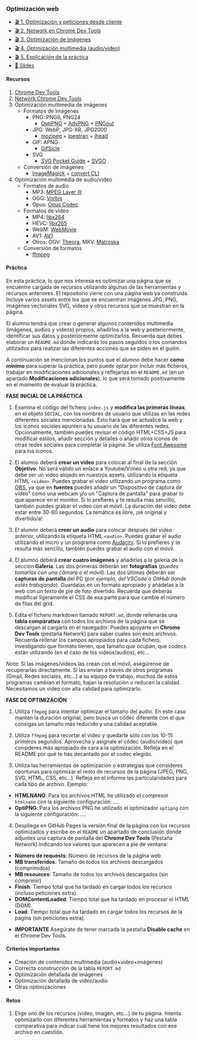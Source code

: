 ### Optimización web

- [🎬 1. Optimización y peticiones desde cliente](https://youtu.be/dSzW3EJEqio)
- [🎬 2. Network en Chrome Dev Tools](https://youtu.be/LD1xEsajwKw)
- [🎬 3. Optimización de imágenes](https://youtu.be/SnLLr1KMTHc)
- [🎬 4. Optimización multimedia (audio/video)](https://youtu.be/oSy6GPwQXlc)
- [🎬 5. Explicación de la práctica](https://youtu.be/pGpEAKeW6J0)
- [📗 Slides](https://docs.google.com/presentation/d/1S6B_fibEJKUvxEhcsDnIKgTdw3PeA4j9BhidJcHB7dY/present)

#### Recursos

1. [Chrome Dev Tools](https://developers.google.com/web/tools/chrome-devtools)
2. [Network Chrome Dev Tools](https://developers.google.com/web/tools/chrome-devtools/network)
3. Optimización multimedia de imágenes
   - Formatos de imágenes
     - PNG: PNG8, PNG24
       - [OptiPNG](http://optipng.sourceforge.net/) + [AdvPNG](http://www.advancemame.it/doc-advpng.html) + [PNGout](http://advsys.net/ken/utils.htm)
     - JPG: WebP, JPG-XR, JPG2000
       - [mozjpeg](https://github.com/mozilla/mozjpeg) + [jpegtran](https://jpegclub.org/jpegtran/) + [jhead](https://www.sentex.ca/~mwandel/jhead/)
     - GIF: APNG
       - [GifSicle](https://github.com/kohler/gifsicle)
     - SVG
       - [SVG Pocket Guide](https://svgpocketguide.com/) + [SVGO](https://github.com/svg/svgo)
   - Conversión de imágenes
     - [ImageMagick](https://imagemagick.org/) + [convert CLI](https://imagemagick.org/script/convert.php)
4. Optimización multimedia de audio/video
   - Formatos de audio
     - MP3: [MPEG Layer III](https://www.iis.fraunhofer.de/en/ff/amm/consumer-electronics/mp3.html)
     - OGG: [Vorbis](https://xiph.org/vorbis/)
     - Opus: [Opus Codec](http://opus-codec.org/)
   - Formatos de video
     - MP4: [libx264](https://www.videolan.org/developers/x264.html)
     - HEVC: [libx265](http://x265.org/)
     - WebM: [WebMovie](https://www.webmproject.org/)
     - AV1: [AV1](https://aomedia.org/)
     - Otros: OGV: [Theora](https://theora.org/), MKV: [Matroska](https://matroska.org/)
   - Conversión de formatos
     - [ffmpeg](https://www.ffmpeg.org/)

#### Práctica

En esta práctica, lo que nos interesa es optimizar una página que se encuentre cargada de recursos utilizando algunas de las herramientas y recursos anteriores. El repositorio viene con una página web ya construída. Incluye varios assets entre los que se encuentran imágenes JPG, PNG, imágenes vectoriales SVG, videos y otros recursos que se muestran en la página.

El alumno tendrá que crear o generar algunos contenidos multimedia (imágenes, audios y videos) propios, añadirlos a la web y posteriormente, identificar sus datos y posteriormente optimizarlos. Recuerda que debes elaborar un `README.md` donde indicarás los pasos seguidos o los comandos utilizados para realizar las diferentes acciones que se piden en el guión.

A continuación se mencionan los puntos que el alumno debe hacer **como mínimo** para superar la práctica, pero puede optar por incluir más ficheros, trabajar en modificaciones adicionales y reflejarlas en el `README.md` (en un apartado **Modificaciones adicionales**), lo que será tomado positivamente en el momento de evaluar la práctica.

**FASE INICIAL DE LA PRÁCTICA**

1. Examina el código del fichero `index.js` y **modifica las primeras líneas**, en el objeto `SOCIAL`, con los nombres de usuario que utilizas en las redes diferentes sociales mencionadas. Esto hará que se actualice la web y los iconos sociales apunten a tu usuario de las diferentes redes. Opcionalmente, también puedes revisar el código HTML+CSS+JS para modificar estilos, añadir sección y detalles o añadir otros iconos de otras redes sociales para completar la página. Se utiliza [Font Awesome](https://fontawesome.com/) para los iconos.

2. El alumno deberá **crear un video** para colocar al final de la sección **Objetivo**. No será válido un enlace a Youtube/Vimeo u otra red, ya que debe ser un video alojado en nuestros assets, utilizando la etiqueta HTML `<video>`. Puedes grabar el video utilizando un programa como [OBS](https://obsproject.com/es), ya que en **fuentes** puedes añadir un "Dispositivo de captura de video" como una webcam y/o un "Captura de pantalla" para grabar lo que aparece en el monitor. Si lo prefieres y te resulta más sencillo, también puedes grabar el video con el móvil. La duración del video debe estar entre 30-60 segundos. La temática es libre, ¡sé original y divertido/a!

3. El alumno deberá **crear un audio** para colocar después del video anterior, utilizando la etiqueta HTML `<audio>`. Puedes grabar el audio utilizando el micro y un programa como [Audacity](https://www.audacityteam.org/). Si lo prefieres y te resulta más sencillo, también puedes grabar el audio con el móvil.

4. El alumno deberá **crear cuatro imágenes** y añadirlas a la galería de la sección **Galería**. Las dos primeras deberán ser **fotografías** (_puedes tomarlas con una cámara o el móvil_). Las dos últimas deberán ser **capturas de pantalla** del PC (_por ejemplo, del VSCode o GitHub donde estés trabajando_). Guardalas en un formato apropiado y añádelas a la web con un texto de pie de foto divertido. Recuerda que deberás modificar ligeramente el CSS de esa parte para que cambie el número de filas del grid.

5. Edita el fichero markdown llamado `REPORT.md`, donde rellenarás una **tabla comparativa** con todos los archivos de la página que se descargan al cargarla en el navegador. Puedes apoyarte en **Chrome Dev Tools** (pestaña Network) para saber cuales son esos archivos. Recuerda rellenar los campos apropiados para cada fichero, investigando que formato tienen, que tamaño que ocupan, que codecs están utilizando (en el caso de los videos/audios), etc...

_Nota_: Si las imágenes/videos las crean con el móvil, asegúrense de recuperarlas directamente. Si las envían a través de otros programas (Gmail, Redes sociales, etc...) a su equipo de trabajo, muchos de estos programas cambian el formato, bajan la resolución o reducen la calidad. Necesitamos un video con alta calidad para optimizarlo.

**FASE DE OPTIMIZACIÓN**

1. Utiliza `ffmpeg` para intentar optimizar el tamaño del audio. En este caso mantén la duración original, pero busca un códec diferente con el que consigas un tamaño más reducido y una calidad aceptable.

2. Utiliza `ffmpeg` para recortar el video y quedarte sólo con los 10-15 primeros segundos. Aprovecha y asignale el códec (audio/video) que consideres más apropiado de cara a la optimización. Refleja en el README por qué te has decantado por el codec elegido.

3. Utiliza las herramientas de optimización o estrategias que consideres oportunas para optimizar el resto de recursos de la página (JPEG, PNG, SVG, HTML, CSS, etc...). Refleja en el informe las particularidades para cada tipo de archivo. Ejemplo:

- **HTMLNANO**: Para los archivos HTML he utilizado el compresor `htmlnano` con la siguiente configuración: ....
- **OptiPNG**: Para los archivos PNG he utilizado el optimizador `optipng` con la siguiente configuración: ....

4. Despliega en GitHub Pages la versión final de la página con los recursos optimizados y escribe en el `README` un apartado de conclusión donde adjuntes una captura de pantalla del **Chrome Dev Tools** (Pestaña Network) indicando los valores que aparecen a pie de ventana:

- **Número de requests**: Número de recursos de la página web
- **MB transferidos**: Tamaño de todos los archivos descargados (comprimidos)
- **MB resources**: Tamaño de todos los archivos descargados (sin comprimir)
- **Finish**: Tiempo total que ha tardado en cargar todos los recursos (incluso peticiones extra).
- **DOMContentLoaded**: Tiempo total que ha tardado en procesar el HTML (DOM).
- **Load**: Tiempo total que ha tardado en cargar todos los recursos de la página (sin peticiones extra).

* **IMPORTANTE** Asegúrate de tener marcada la pestaña **Disable cache** en el Chrome Dev Tools.

#### Criterios importantes

- Creación de contenidos multimedia (audio+video+imágenes)
- Correcta construcción de la tabla `REPORT.md`
- Optimización detallada de imágenes
- Optimización detallada de video/audio
- Otras optimizaciones

#### Retos

1. Elige uno de los recursos (video, imagen, etc...) de tu página. Intenta optimizarlo con diferentes herramientas y formatos y haz una tabla comparativa para indicar cuál tiene los mejores resultados con ese archivo en cuestión.
